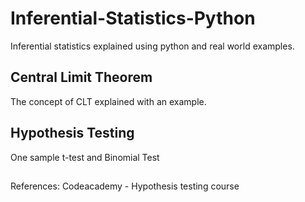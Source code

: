 # Inferential-Statistics-Python
Inferential statistics explained using python and real world examples.

## Central Limit Theorem
The concept of CLT explained with an example.

## Hypothesis Testing
One sample t-test and Binomial Test

## 


References: Codeacademy - Hypothesis testing course
